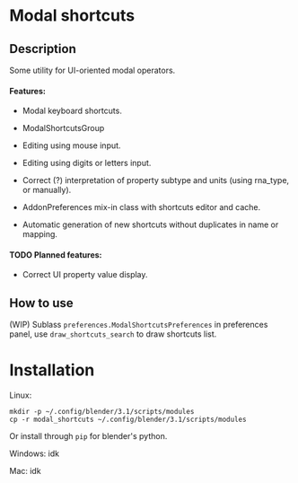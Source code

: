 # Modal shortcuts
## Description
Some utility for UI-oriented modal operators.

#### Features:
*   Modal keyboard shortcuts.

*   ModalShortcutsGroup

*   Editing using mouse input.

*   Editing using digits or letters input.

*   Correct (?) interpretation of property subtype and units (using rna_type, or manually).

*   AddonPreferences mix-in class with shortcuts editor and cache.

*   Automatic generation of new shortcuts without duplicates in name or mapping.

#### TODO Planned features:
* Correct UI property value display.

## How to use
(WIP)
Sublass `preferences.ModalShortcutsPreferences` in preferences panel, use `draw_shortcuts_search` to draw shortcuts list.


# Installation
Linux:
```
mkdir -p ~/.config/blender/3.1/scripts/modules
cp -r modal_shortcuts ~/.config/blender/3.1/scripts/modules
```
Or install through `pip` for blender's python.

Windows:
idk

Mac:
idk
